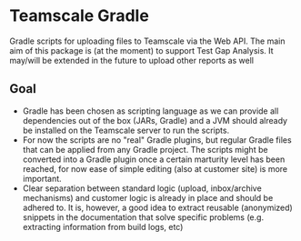 Teamscale Gradle
================

Gradle scripts for uploading files to Teamscale via the Web API.
The main aim of this package is (at the moment) to support Test Gap Analysis.
It may/will be extended in the future to upload other reports as well

Goal
----

* Gradle has been chosen as scripting language as we can provide all dependencies out of the box (JARs, Gradle) and a JVM should already be installed on the Teamscale server to run the scripts. 
* For now the scripts are no "real" Gradle plugins, but regular Gradle files that can be applied from any Gradle project.
  The scripts might be converted into a Gradle plugin once a certain marturity level has been reached, for now ease of simple editing (also at customer site) is more important.
* Clear separation between standard logic (upload, inbox/archive mechanisms) and customer logic is already in place and should be adhered to.
  It is, however, a good idea to extract reusable (anonymized) snippets in the documentation that solve specific problems (e.g. extracting information from build logs, etc)

